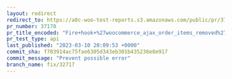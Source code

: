 ```yaml
---
layout: redirect
redirect_to: https://a8c-woo-test-reports.s3.amazonaws.com/public/pr/37178/api/index.html
pr_number: 37178
pr_title_encoded: "Fire+hook+%27woocommerce_ajax_order_items_removed%27+at+the+correct+moment"
pr_test_type: api
last_published: "2023-03-10 20:09:53 +0000"
commit_sha: f703914ac75fae6305d343eb301b435236e8e917
commit_message: "Prevent possible error"
branch_name: fix/32717
---
```

